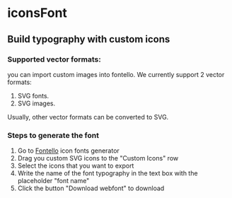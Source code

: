# iconsFont

## Build typography with custom icons

### Supported vector formats:
you can import custom images into fontello. We currently support 2 vector formats:

1. SVG fonts.
2. SVG images.

Usually, other vector formats can be converted to SVG.

### Steps to generate the font
1. Go to [Fontello](http://fontello.com/) icon fonts generator
2. Drag you custom SVG icons to the "Custom Icons" row
3. Select the icons that you want to export
4. Write the name of the font typography in the text box with the placeholder "font name"
5. Click the button "Download webfont" to download

